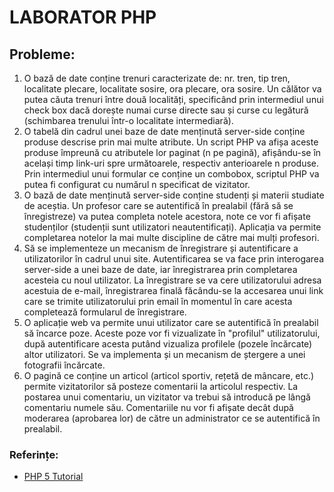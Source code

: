 # LABORATOR PHP

## Probleme:

1. O bază de date conține trenuri caracterizate de: nr. tren, tip tren, localitate plecare, localitate sosire, ora plecare, ora sosire. Un călător va putea căuta trenuri între două localități, specificând prin intermediul unui check box dacă dorește numai curse directe sau și curse cu legătură (schimbarea trenului într-o localitate intermediară).
2. O tabelă din cadrul unei baze de date menținută server-side conține produse descrise prin mai multe atribute. Un script PHP va afișa aceste produse împreună cu atributele lor paginat (n pe pagină), afișându-se în același timp link-uri spre următoarele, respectiv anterioarele n produse. Prin intermediul unui formular ce conține un combobox, scriptul PHP va putea fi configurat cu numărul n specificat de vizitator.
3. O bază de date menținută server-side conține studenți și materii studiate de aceștia. Un profesor care se autentifică în prealabil (fără să se înregistreze) va putea completa notele acestora, note ce vor fi afișate studenților (studenții sunt utilizatori neautentificați). Aplicația va permite completarea notelor la mai multe discipline de către mai mulți profesori.
4. Să se implementeze un mecanism de înregistrare și autentificare a utilizatorilor în cadrul unui site. Autentificarea se va face prin interogarea server-side a unei baze de date, iar înregistrarea prin completarea acesteia cu noul utilizator. La înregistrare se va cere utilizatorului adresa acestuia de e-mail, înregistrarea finală făcându-se la accesarea unui link care se trimite utilizatorului prin email în momentul în care acesta completează formularul de înregistrare.
5. O aplicație web va permite unui utilizator care se autentifică în prealabil să încarce poze. Aceste poze vor fi vizualizate în "profilul" utilizatorului, după autentificare acesta putând vizualiza profilele (pozele încărcate) altor utilizatori. Se va implementa și un mecanism de ștergere a unei fotografii încărcate.
6. O pagină ce conține un articol (articol sportiv, rețetă de mâncare, etc.) permite vizitatorilor să posteze comentarii la articolul respectiv. La postarea unui comentariu, un vizitator va trebui să introducă pe lângă comentariu numele său. Comentariile nu vor fi afișate decât după moderarea (aprobarea lor) de către un administrator ce se autentifică în prealabil.

### Referințe:

- [PHP 5 Tutorial](https://www.w3schools.com/php/default.asp)
